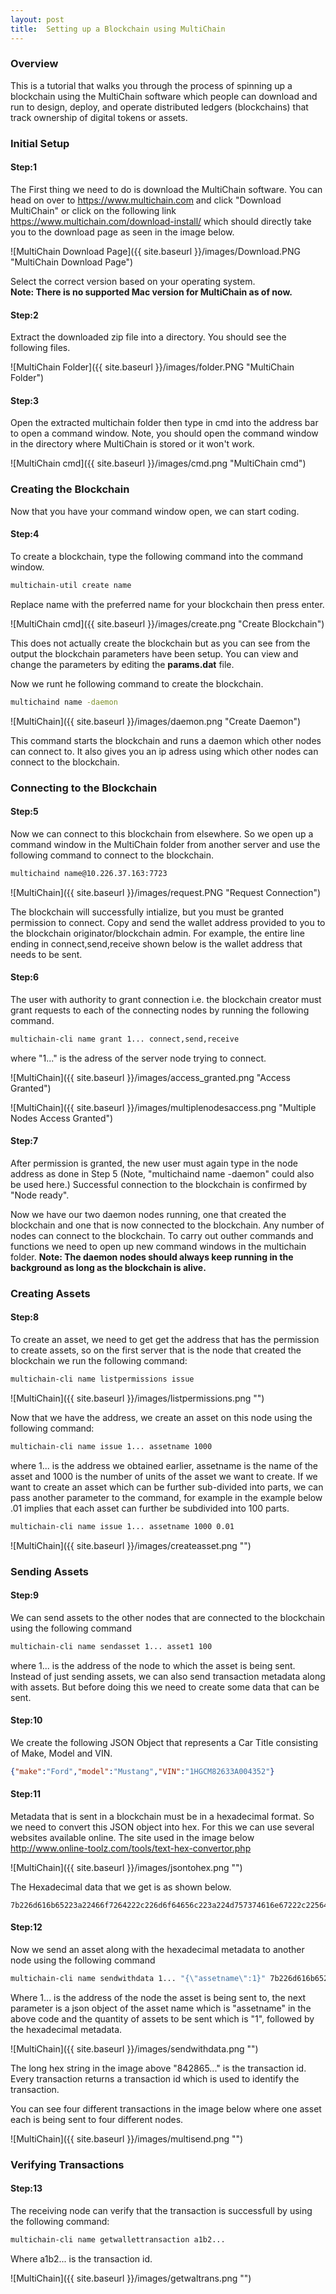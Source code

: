 ```yaml
---
layout: post
title:  Setting up a Blockchain using MultiChain
---
```


### Overview
This is a tutorial that walks you through the process of spinning up a blockchain using the MultiChain software
which people can download and run to design, deploy, and operate distributed ledgers (blockchains) that track
ownership of digital tokens or assets.

### Initial Setup
#### Step:1  
The First thing we need to do is download the MultiChain software.
You can head on over to <https://www.multichain.com> and click "Download MultiChain" or 
click on the following link <https://www.multichain.com/download-install/>
which should directly take you to the download page as seen in the image below.  
  

![MultiChain Download Page]({{ site.baseurl }}/images/Download.PNG "MultiChain Download Page")

Select the correct version based on your operating system.   
**Note: There is no supported Mac version for MultiChain as of now.**

#### Step:2  
Extract the downloaded zip file into a directory. You should see the following files.
  
![MultiChain Folder]({{ site.baseurl }}/images/folder.PNG "MultiChain Folder")

#### Step:3
Open the extracted multichain folder then type in cmd into the address bar to open a command window. Note,
you should open the command window in the directory where MultiChain is stored or it won't work.

![MultiChain cmd]({{ site.baseurl }}/images/cmd.png "MultiChain cmd")
  
  
### Creating the Blockchain
Now that you have your command window open, we can start coding.  

#### Step:4
To create a blockchain, type the following command into the command window.  

```cmd
multichain-util create name
```  
Replace name with the preferred name for your blockchain then press enter.
  
![MultiChain cmd]({{ site.baseurl }}/images/create.png "Create Blockchain")  

This does not actually create the blockchain but as you can see from the output the blockchain parameters
have been setup. You can view and change the parameters by editing the **params.dat** file.  

Now we runt he following command to create the blockchain.

```cmd
multichaind name -daemon
```
![MultiChain]({{ site.baseurl }}/images/daemon.png "Create Daemon")  
  
This command starts the blockchain and runs a daemon which other nodes can connect to.
It also gives you an ip adress using which other nodes can connect to the blockchain.

### Connecting to the Blockchain
#### Step:5

Now we can connect to this blockchain from elsewhere. So we open up a command window in the MultiChain folder from another server and use the following command to connect to the blockchain.

```cmd
multichaind name@10.226.37.163:7723
```
![MultiChain]({{ site.baseurl }}/images/request.PNG "Request Connection")  

The blockchain will successfully intialize, but you must be granted permission to connect. Copy and send the wallet address provided to you to the blockchain originator/blockchain admin. For example, the entire line ending in connect,send,receive shown below is the wallet address that needs to be sent.

#### Step:6
The user with authority to grant connection i.e. the blockchain creator must grant requests to each of the connecting nodes by running the following command.

```cmd
multichain-cli name grant 1... connect,send,receive
```
where "1..." is the adress of the server node trying to connect.  

![MultiChain]({{ site.baseurl }}/images/access_granted.png "Access Granted")
  
![MultiChain]({{ site.baseurl }}/images/multiplenodesaccess.png "Multiple Nodes Access Granted")
  
#### Step:7
After permission is granted, the new user must again type in the node address as done in Step 5 (Note, "multichaind name -daemon" could also be used here.) Successful connection to the blockchain is confirmed by "Node ready".  

Now we have our two daemon nodes running, one that created the blockchain and one that is now connected to the blockchain. Any number of nodes can connect to the blockchain. To carry out outher commands and functions we need to open up new command windows in the multichain folder. **Note: The daemon nodes should always keep running in the background as long as the blockchain is alive.**

### Creating Assets
#### Step:8
To create an asset, we need to get get the address that has the permission to create assets, so on the first server that is the node that created the blockchain we run the following command:

```cmd
multichain-cli name listpermissions issue
```

![MultiChain]({{ site.baseurl }}/images/listpermissions.png "")
  
Now that we have the address, we create an asset on this node using the following command:  
```cmd
multichain-cli name issue 1... assetname 1000 
```
where 1... is the address we obtained earlier, assetname is the name of the asset and 1000 is the number of units of the asset we want to create. If we want to create an asset which can be further sub-divided into parts, we can pass another parameter to the command, for example in the example below .01 implies that each asset can further be subdivided into 100 parts.   

```cmd
multichain-cli name issue 1... assetname 1000 0.01
```

![MultiChain]({{ site.baseurl }}/images/createasset.png "")

### Sending Assets
#### Step:9
 We can send assets to the other nodes that are connected to the blockchain using the following command  
 
 ```cmd
 multichain-cli name sendasset 1... asset1 100
```
where 1... is the address of the node to which the asset is being sent.   
Instead of just sending assets, we can also send transaction metadata along with assets. But before doing this we need to create some data that can be sent.

#### Step:10
We create the following JSON Object that represents a Car Title consisting of Make, Model and VIN.

```json
{"make":"Ford","model":"Mustang","VIN":"1HGCM82633A004352"}
```

#### Step:11
Metadata that is sent in a blockchain must be in a hexadecimal format. So we need to convert this JSON object into hex. For this we can use several websites available online. The site used in the image below <http://www.online-toolz.com/tools/text-hex-convertor.php>

![MultiChain]({{ site.baseurl }}/images/jsontohex.png "")

The Hexadecimal data that we get is as shown below.
```hex
7b226d616b65223a22466f7264222c226d6f64656c223a224d757374616e67222c2256494e223a22314847434d383236333341303034333532227d
```
#### Step:12
Now we send an asset along with the hexadecimal metadata to another node using the following command

```cmd
multichain-cli name sendwithdata 1... "{\"assetname\":1}" 7b226d616b65223a22466f7264222c226d6f6...
```
Where 1... is the address of the node the asset is being sent to, the next parameter is a json object of the asset name which is "assetname" in the above code and the quantity of assets to be sent which is "1", followed by the hexadecimal metadata.  

![MultiChain]({{ site.baseurl }}/images/sendwithdata.png "")
  
The long hex string in the image above "842865..." is the transaction id. Every transaction returns a transaction id which is used to identify the transaction.  
    
You can see four different transactions in the image below where one asset each is being sent to four different nodes.  

![MultiChain]({{ site.baseurl }}/images/multisend.png "")

### Verifying Transactions
#### Step:13

The receiving node can verify that the transaction is successfull by using the following command:

```cmd
multichain-cli name getwallettransaction a1b2...
```
Where a1b2... is the transaction id.

![MultiChain]({{ site.baseurl }}/images/getwaltrans.png "")






  



  








  










